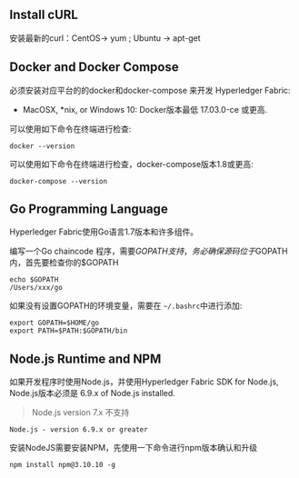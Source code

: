 ## Install cURL

安装最新的curl：CentOS-> yum  ; Ubuntu -> apt-get


## Docker and Docker Compose

必须安装对应平台的的docker和docker-compose 来开发 Hyperledger Fabric:

* MacOSX, *nix, or Windows 10: Docker版本最低 17.03.0-ce 或更高.

可以使用如下命令在终端进行检查:

    docker --version

可以使用如下命令在终端进行检查，docker-compose版本1.8或更高:

    docker-compose --version

## Go Programming Language

Hyperledger Fabric使用Go语言1.7版本和许多组件。

编写一个Go chaincode 程序，需要$GOPATH支持，务必确保源码位于$GOPATH内，首先要检查你的$GOPATH

    echo $GOPATH
    /Users/xxx/go

如果没有设置GOPATH的环境变量，需要在 `~/.bashrc`中进行添加:

    export GOPATH=$HOME/go
    export PATH=$PATH:$GOPATH/bin

## Node.js Runtime and NPM

如果开发程序时使用Node.js，并使用Hyperledger Fabric SDK for Node.js, Node.js版本必须是 6.9.x of Node.js installed.

>Node.js version 7.x 不支持

`Node.js - version 6.9.x or greater`

安装NodeJS需要安装NPM，先使用一下命令进行npm版本确认和升级

    npm install npm@3.10.10 -g
